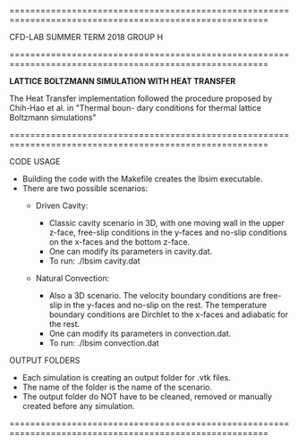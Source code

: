 ========================================================================================================

CFD-LAB
SUMMER TERM 2018
GROUP H

========================================================================================================

**LATTICE BOLTZMANN SIMULATION WITH HEAT TRANSFER**

The Heat Transfer implementation followed the procedure proposed by Chih-Hao et al. in "Thermal boun-
dary conditions for thermal lattice Boltzmann simulations"

========================================================================================================

CODE USAGE

- Building the code with the Makefile creates the lbsim executable.
- There are two possible scenarios:
    - Driven Cavity: 
        - Classic cavity scenario in 3D, with one moving wall in the upper z-face, 
          free-slip conditions in the y-faces and no-slip conditions on the x-faces 
          and the bottom z-face. 
        - One can modify its parameters in cavity.dat.
        - To run:   ./lbsim cavity.dat
        
    - Natural Convection: 
        - Also a 3D scenario. The velocity boundary conditions are free-slip in the y-faces 
          and no-slip on the rest. The temperature boundary conditions are Dirchlet to the 
          x-faces and adiabatic for the rest.
        - One can modify its parameters in convection.dat.
        - To run:   ./lbsim convection.dat

OUTPUT FOLDERS

- Each simulation is creating an output folder for .vtk files.
- The name of the folder is the name of the scenario.
- The output folder do NOT have to be cleaned, removed or manually created before any simulation.

========================================================================================================
